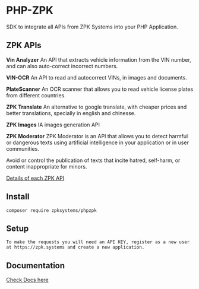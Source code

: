 # PHP-ZPK

SDK to integrate all APIs from ZPK Systems into your PHP Application.

## ZPK APIs

**Vin Analyzer**
An API that extracts vehicle information from the VIN number, and can also auto-correct incorrect numbers.

**VIN-OCR**
An API to read and autocorrect VINs, in images and documents.

**PlateScanner**
An OCR scanner that allows you to read vehicle license plates from different countries.

**ZPK Translate**
An alternative to google translate, with cheaper prices and better translations, specially in
english and chinesse.

**ZPK Images**
IA images generation API

**ZPK Moderator**
ZPK Moderator is an API that allows you to detect harmful or dangerous texts using artificial intelligence in your application or in user communities.

Avoid or control the publication of texts that incite hatred, self-harm, or content inappropriate for minors.





[Details of each ZPK API](https://zpk.systems/en/docs/api/all_apis "API Docs")


## Install

```
composer require zpksystems/phpzpk
```


## Setup

```
To make the requests you will need an API KEY, register as a new user at https://zpk.systems and create a new application.
```




## Documentation

[Check Docs here](https://zpk.systems/en/docs/api/all_apis "API Docs")
